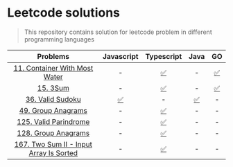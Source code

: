 # Leetcode solutions

> This repository contains solution for leetcode problem in different programming languages

|                                                **Problems**                                                |                                     **Javascript**                                     |                                               **Typescript**                                               |                                          **Java**                                          |                                               **GO**                                                |
| :--------------------------------------------------------------------------------------------------------: | :------------------------------------------------------------------------------------: | :--------------------------------------------------------------------------------------------------------: | :----------------------------------------------------------------------------------------: | :-------------------------------------------------------------------------------------------------: |
|       [11. Container With Most Water](https://leetcode.com/problems/container-with-most-water/)        |                                           -                                            |               [✅](https://github.com/bytesbanana/leetcode/blob/main/15.3sum/ts/solution.ts)               |                                             -                                              | [✅](https://github.com/bytesbanana/leetcode/blob/main/11.container_with_most_water/go/solution.go) |
|                               [15. 3Sum](https://leetcode.com/problems/3sum)                               |                                           -                                            |               [✅](https://github.com/bytesbanana/leetcode/blob/main/15.3sum/ts/solution.ts)               |                                             -                                              |           [✅](https://github.com/bytesbanana/leetcode/blob/main/15.3sum/go/solution.go)            |
|                      [36. Valid Sudoku](https://leetcode.com/problems/valid-sudoku/)                       | [✅](https://github.com/bytesbanana/leetcode/blob/main/36.valid_sudoku/js/solution.js) |                                                     -                                                      | [✅](https://github.com/bytesbanana/leetcode/blob/main/36.valid_sudoku/java/Solution.java) |                                                  -                                                  |
|                    [49. Group Anagrams](https://leetcode.com/problems/group-anagrams/)                     |                                           -                                            |          [✅](https://github.com/bytesbanana/leetcode/blob/main/49.group_anagrams/ts/solution.ts)          |                                             -                                              |                                                  -                                                  |
|                  [125. Valid Parindrome](https://leetcode.com/problems/valid-palindrome/)                  |                                           -                                            |        [✅](https://github.com/bytesbanana/leetcode/blob/main/125.valid_palindrome/ts/solution.ts)         |                                             -                                              |                                                  -                                                  |
|             [128. Group Anagrams](https://leetcode.com/problems/longest-consecutive-sequence/)             |                                           -                                            |  [✅](https://github.com/bytesbanana/leetcode/blob/main/128.longest_consecutive_sequence/ts/solution.ts)   |                                             -                                              |                                                  -                                                  |
| [167. Two Sum II - Input Array Is Sorted](https://leetcode.com/problems/two-sum-ii-input-array-is-sorted/) |                                           -                                            | [✅](https://github.com/bytesbanana/leetcode/blob/main/167.two_sum_2-input_array_is_sorted/ts/solution.ts) |                                             -                                              |                                                  -                                                  |
